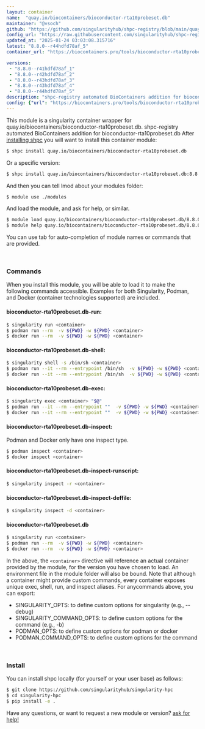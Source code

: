 ```yaml
---
layout: container
name:  "quay.io/biocontainers/bioconductor-rta10probeset.db"
maintainer: "@vsoch"
github: "https://github.com/singularityhub/shpc-registry/blob/main/quay.io/biocontainers/bioconductor-rta10probeset.db/container.yaml"
config_url: "https://raw.githubusercontent.com/singularityhub/shpc-registry/main/quay.io/biocontainers/bioconductor-rta10probeset.db/container.yaml"
updated_at: "2025-01-24 03:03:08.315716"
latest: "8.8.0--r44hdfd78af_5"
container_url: "https://biocontainers.pro/tools/bioconductor-rta10probeset.db"

versions:
 - "8.8.0--r41hdfd78af_1"
 - "8.8.0--r42hdfd78af_2"
 - "8.8.0--r43hdfd78af_3"
 - "8.8.0--r43hdfd78af_4"
 - "8.8.0--r44hdfd78af_5"
description: "shpc-registry automated BioContainers addition for bioconductor-rta10probeset.db"
config: {"url": "https://biocontainers.pro/tools/bioconductor-rta10probeset.db", "maintainer": "@vsoch", "description": "shpc-registry automated BioContainers addition for bioconductor-rta10probeset.db", "latest": {"8.8.0--r44hdfd78af_5": "sha256:8d1edb56e304085ea2ee9fc87bab7a3ce4aa6bf489aceef0894dfa292a38b91f"}, "tags": {"8.8.0--r41hdfd78af_1": "sha256:16f5eb716e7ab6c58c8b1d960a04363511d08447a81afc18d261d39975c02d3a", "8.8.0--r42hdfd78af_2": "sha256:c906d6037036f81c2916e6be33a7617eaa705c43495de22a31061f9f960ec2ec", "8.8.0--r43hdfd78af_3": "sha256:18725f829eac38dfff2cd0cd362af186ce95f18c1f57011b57b94102dcb08c18", "8.8.0--r43hdfd78af_4": "sha256:28f5251977e6aaf109a93697a024428b5bb173f85143870bdd98a7e06773e0f2", "8.8.0--r44hdfd78af_5": "sha256:8d1edb56e304085ea2ee9fc87bab7a3ce4aa6bf489aceef0894dfa292a38b91f"}, "docker": "quay.io/biocontainers/bioconductor-rta10probeset.db"}
---
```


This module is a singularity container wrapper for quay.io/biocontainers/bioconductor-rta10probeset.db.
shpc-registry automated BioContainers addition for bioconductor-rta10probeset.db
After [installing shpc](#install) you will want to install this container module:


```bash
$ shpc install quay.io/biocontainers/bioconductor-rta10probeset.db
```

Or a specific version:

```bash
$ shpc install quay.io/biocontainers/bioconductor-rta10probeset.db:8.8.0--r44hdfd78af_5
```

And then you can tell lmod about your modules folder:

```bash
$ module use ./modules
```

And load the module, and ask for help, or similar.

```bash
$ module load quay.io/biocontainers/bioconductor-rta10probeset.db/8.8.0--r44hdfd78af_5
$ module help quay.io/biocontainers/bioconductor-rta10probeset.db/8.8.0--r44hdfd78af_5
```

You can use tab for auto-completion of module names or commands that are provided.

<br>

### Commands

When you install this module, you will be able to load it to make the following commands accessible.
Examples for both Singularity, Podman, and Docker (container technologies supported) are included.

#### bioconductor-rta10probeset.db-run:

```bash
$ singularity run <container>
$ podman run --rm  -v ${PWD} -w ${PWD} <container>
$ docker run --rm  -v ${PWD} -w ${PWD} <container>
```

#### bioconductor-rta10probeset.db-shell:

```bash
$ singularity shell -s /bin/sh <container>
$ podman run --it --rm --entrypoint /bin/sh  -v ${PWD} -w ${PWD} <container>
$ docker run --it --rm --entrypoint /bin/sh  -v ${PWD} -w ${PWD} <container>
```

#### bioconductor-rta10probeset.db-exec:

```bash
$ singularity exec <container> "$@"
$ podman run --it --rm --entrypoint ""  -v ${PWD} -w ${PWD} <container> "$@"
$ docker run --it --rm --entrypoint ""  -v ${PWD} -w ${PWD} <container> "$@"
```

#### bioconductor-rta10probeset.db-inspect:

Podman and Docker only have one inspect type.

```bash
$ podman inspect <container>
$ docker inspect <container>
```

#### bioconductor-rta10probeset.db-inspect-runscript:

```bash
$ singularity inspect -r <container>
```

#### bioconductor-rta10probeset.db-inspect-deffile:

```bash
$ singularity inspect -d <container>
```



#### bioconductor-rta10probeset.db

```bash
$ singularity run <container>
$ podman run --rm  -v ${PWD} -w ${PWD} <container>
$ docker run --rm  -v ${PWD} -w ${PWD} <container>
```


In the above, the `<container>` directive will reference an actual container provided
by the module, for the version you have chosen to load. An environment file in the
module folder will also be bound. Note that although a container
might provide custom commands, every container exposes unique exec, shell, run, and
inspect aliases. For anycommands above, you can export:

 - SINGULARITY_OPTS: to define custom options for singularity (e.g., --debug)
 - SINGULARITY_COMMAND_OPTS: to define custom options for the command (e.g., -b)
 - PODMAN_OPTS: to define custom options for podman or docker
 - PODMAN_COMMAND_OPTS: to define custom options for the command

<br>

### Install

You can install shpc locally (for yourself or your user base) as follows:

```bash
$ git clone https://github.com/singularityhub/singularity-hpc
$ cd singularity-hpc
$ pip install -e .
```

Have any questions, or want to request a new module or version? [ask for help!](https://github.com/singularityhub/singularity-hpc/issues)